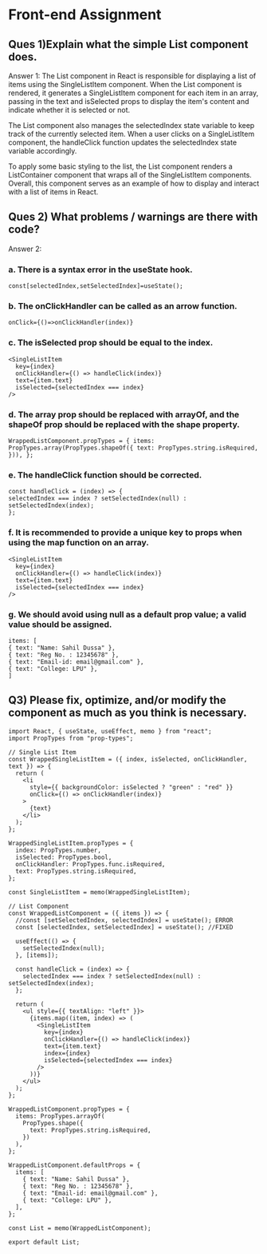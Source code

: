 # Front-end Assignment

## Ques 1)Explain what the simple List component does.

Answer 1: The List component in React is responsible for displaying a list of items using the SingleListItem component. When the List component is rendered, it generates a SingleListItem component for each item in an array, passing in the text and isSelected props to display the item's content and indicate whether it is selected or not.

The List component also manages the selectedIndex state variable to keep track of the currently selected item. When a user clicks on a SingleListItem component, the handleClick function updates the selectedIndex state variable accordingly.

To apply some basic styling to the list, the List component renders a ListContainer component that wraps all of the SingleListItem components. Overall, this component serves as an example of how to display and interact with a list of items in React.

## Ques 2) What problems / warnings are there with code?

Answer 2:
### a. There is a syntax error in the useState hook.

`const[selectedIndex,setSelectedIndex]=useState();`

### b. The onClickHandler can be called as an arrow function.

`onClick={()=>onClickHandler(index)}`

### c. The isSelected prop should be equal to the index.

    <SingleListItem
      key={index}
      onClickHandler={() => handleClick(index)}
      text={item.text}
      isSelected={selectedIndex === index}
    />

### d. The array prop should be replaced with arrayOf, and the shapeOf prop should be replaced with the shape property.

`WrappedListComponent.propTypes = { items: PropTypes.array(PropTypes.shapeOf({ text: PropTypes.string.isRequired, })), };`

### e. The handleClick function should be corrected.

```
const handleClick = (index) => {
selectedIndex === index ? setSelectedIndex(null) : setSelectedIndex(index);
};
```

### f. It is recommended to provide a unique key to props when using the map function on an array.

    <SingleListItem
      key={index}
      onClickHandler={() => handleClick(index)}
      text={item.text}
      isSelected={selectedIndex === index}
    />

### g. We should avoid using null as a default prop value; a valid value should be assigned.

```
items: [
{ text: "Name: Sahil Dussa" },
{ text: "Reg No. : 12345678" },
{ text: "Email-id: email@gmail.com" },
{ text: "College: LPU" },
]
```

## Q3) Please fix, optimize, and/or modify the component as much as you think is necessary.

```
import React, { useState, useEffect, memo } from "react";
import PropTypes from "prop-types";

// Single List Item
const WrappedSingleListItem = ({ index, isSelected, onClickHandler, text }) => {
  return (
    <li
      style={{ backgroundColor: isSelected ? "green" : "red" }}
      onClick={() => onClickHandler(index)}
    >
      {text}
    </li>
  );
};

WrappedSingleListItem.propTypes = {
  index: PropTypes.number,
  isSelected: PropTypes.bool,
  onClickHandler: PropTypes.func.isRequired,
  text: PropTypes.string.isRequired,
};

const SingleListItem = memo(WrappedSingleListItem);

// List Component
const WrappedListComponent = ({ items }) => {
  //const [setSelectedIndex, selectedIndex] = useState(); ERROR
  const [selectedIndex, setSelectedIndex] = useState(); //FIXED

  useEffect(() => {
    setSelectedIndex(null);
  }, [items]);

  const handleClick = (index) => {
    selectedIndex === index ? setSelectedIndex(null) : setSelectedIndex(index);
  };

  return (
    <ul style={{ textAlign: "left" }}>
      {items.map((item, index) => (
        <SingleListItem
          key={index}
          onClickHandler={() => handleClick(index)}
          text={item.text}
          index={index}
          isSelected={selectedIndex === index}
        />
      ))}
    </ul>
  );
};

WrappedListComponent.propTypes = {
  items: PropTypes.arrayOf(
    PropTypes.shape({
      text: PropTypes.string.isRequired,
    })
  ),
};

WrappedListComponent.defaultProps = {
  items: [
    { text: "Name: Sahil Dussa" },
    { text: "Reg No. : 12345678" },
    { text: "Email-id: email@gmail.com" },
    { text: "College: LPU" },
  ],
};

const List = memo(WrappedListComponent);

export default List;
```
